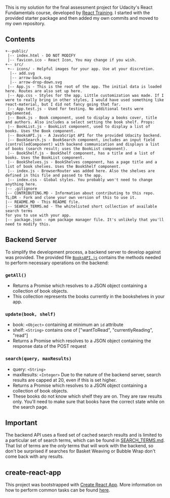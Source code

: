 This is my solution  for the final assessment project for Udacity's React Fundamentals course, developed by [React Training](https://reacttraining.com). I started with the provided starter package and then added my own commits and moved to my own repository.

## Contents
```
+--public/    
 |-- index.html - DO NOT MODIFY
 |-- favicon.ico - React Icon, You may change if you wish.
+-- src/
 +-- icons/ - Helpful images for your app. Use at your discretion.
  |-- add.svg
  |-- arrow-back.svg
  |-- arrow-drop-down.svg
 |-- App.js - This is the root of the app. The initial data is loaded here. Routes are also set up here.
 |-- App.css - Styles for the app. Little customization was made. If I were to really bring in other styles, I would have used something like react-material, but I did not fancy going that far.
 |-- App.test.js - Used for testing. No additional tests were implemented.
 |-- Book.js - Book component, used to display a books cover, title and authors. Also includes a select setting the book shelf. Props: 
 |-- BookList.js - BookList component, used to display a list of books. Uses the Book component.
 |-- BooksAPI.js - A JavaScript API for the provided Udacity backend. 
 |-- BookSearch.js - BookSearch component, includes an input field (controlledComponent) with backend communication and displays a list of books (search result; uses the BookList component).
 |-- BookShelf.js - BookShelf component, has a title and a list of books. Uses the BookList component.
 |-- BookShelves.js - BookShelves component, has a page title and a list of book shelves. Uses the BookShelf component.
 |-- index.js - BrowserRouter was added here. Also the shelves are defined in this file and passed to the app.
 |-- index.css - Global styles. You probably won't need to change anything here.
|-- .gitignore 
|-- CONTRIBUTING.MD - Information about contributing to this repo. 
TL;DR - Fork and clone your own version of this to use it.
|-- README.MD - This README file.
|-- SEARCH_TERMS.md - The whitelisted short collection of available search terms 
for you to use with your app.
|-- package.json - npm package manager file. It's unlikely that you'll need to modify this.
```

## Backend Server

To simplify the development process, a backend server to develop against was provided. The provided file [`BooksAPI.js`](src/BooksAPI.js) contains the methods needed to perform necessary operations on the backend:

### `getAll()`
* Returns a Promise which resolves to a JSON object containing a collection of book objects.
* This collection represents the books currently in the bookshelves in your app.

### `update(book, shelf)`
* book: `<Object>` containing at minimum an `id` attribute
* shelf: `<String>` contains one of ["wantToRead", "currentlyReading", "read"]  
* Returns a Promise which resolves to a JSON object containing the response data of the POST request

### `search(query, maxResults)`
* query: `<String>`
* maxResults: `<Integer>` Due to the nature of the backend server, search results are capped at 20, even if this is set higher.
* Returns a Promise which resolves to a JSON object containing a collection of book objects.
* These books do not know which shelf they are on. They are raw results only. You'll need to make sure that books have the correct state while on the search page.

## Important
The backend API uses a fixed set of cached search results and is limited to a particular set of search terms, which can be found in [SEARCH_TERMS.md](SEARCH_TERMS.md). That list of terms are the _only_ terms that will work with the backend, so don't be surprised if searches for Basket Weaving or Bubble Wrap don't come back with any results. 

## create-react-app

This project was bootstrapped with [Create React App](https://github.com/facebookincubator/create-react-app). More information on how to perform common tasks can be found [here](https://github.com/facebookincubator/create-react-app/blob/master/packages/react-scripts/template/README.md).
